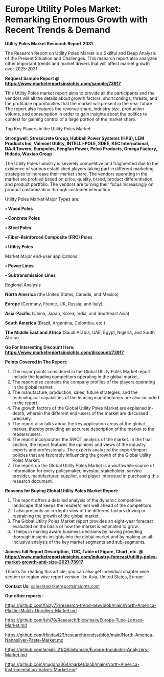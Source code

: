  # Europe Utility Poles Market: Remarking Enormous Growth with Recent Trends & Demand

<strong>Utility Poles Market Research Report 2031</strong>

The Research Report on Utility Poles Market is a Skillful and Deep Analysis of the Present Situation and Challenges. This research report also analyzes other important trends and market drivers that will affect market growth over 2025-2031.

<strong>Request Sample Report @ <a href=https://www.marketreportsinsights.com/sample/73917>https://www.marketreportsinsights.com/sample/73917</a></strong>

This Utility Poles market report aims to provide all the participants and the vendors will all the details about growth factors, shortcomings, threats, and the profitable opportunities that the market will present in the near future. The report also features the revenue share, industry size, production volume, and consumption in order to gain insights about the politics to contest for gaining control of a large portion of the market share.

Top Key Players in the Utility Poles Market:

<strong>Strongwell, Stresscrete Group, Hubbell Power Systems (HPS), LEM Products Inc, Valmont Utility, INTELLI-POLE, SDEE, KEC International, DAJI Towers, Europoles, Fengfan Power, Pelco Products, Omega Factory, Hidada, Wuxiao Group</strong>

The Utility Poles Industry is severely competitive and fragmented due to the existence of various established players taking part in different marketing strategies to increase their market share. The vendors operating in the market are profiled based on price, quality, brand, product differentiation, and product portfolio. The vendors are turning their focus increasingly on product customization through customer interaction.

Utility Poles Market Major Types are:

<strong>• Wood Poles

• Concrete Poles

• Steel Poles

• Fiber-Reinforced Composite (FRC) Poles

• Utility Poles</strong>

Market Major end-user applications :

<strong>• Power Lines

• Subtransmission Lines</strong>

Regional Analysis

</u><strong><b>North America</b></strong> (the United States, Canada, and Mexico)

<strong><b>Europe </b></strong>(Germany, France, UK, Russia, and Italy)

<strong><b>Asia-Pacific</b></strong> (China, Japan, Korea, India, and Southeast Asia)

<strong><b>South America</b></strong> (Brazil, Argentina, Colombia, etc.)

<strong><b>The Middle East and Africa</b></strong> (Saudi Arabia, UAE, Egypt, Nigeria, and South Africa)

<strong>Go For Interesting Discount Here: <a href=https://www.marketreportsinsights.com/discount/73917>https://www.marketreportsinsights.com/discount/73917</a></strong>

<strong>Points Covered in The Report:</strong>
<ol>
  <li>The major points considered in the Global Utility Poles Market report include the leading competitors operating in the global market.</li>
  <li>The report also contains the company profiles of the players operating in the global market.</li>
  <li>The manufacture, production, sales, future strategies, and the technological capabilities of the leading manufacturers are also included in the report.</li>
  <li>The growth factors of the Global Utility Poles Market are explained in-depth, wherein the different end-users of the market are discussed precisely.</li>
  <li>The report also talks about the key application areas of the global market, thereby providing an accurate description of the market to the readers/users.</li>
  <li>The report incorporates the SWOT analysis of the market. In the final section, the report features the opinions and views of the industry experts and professionals. The experts analyzed the export/import policies that are favorably influencing the growth of the Global Utility Poles Market.</li>
  <li>The report on the Global Utility Poles Market is a worthwhile source of information for every policymaker, investor, stakeholder, service provider, manufacturer, supplier, and player interested in purchasing this research document.</li>
</ol>
<strong>Reasons for Buying Global Utility Poles Market Report:</strong>

<ol>
  <li>The report offers a detailed analysis of the dynamic competitive landscape that keeps the reader/client well ahead of the competitors.</li>
  <li>It also presents an in-depth view of the different factors driving or restraining the growth of the global market.</li>
  <li>The Global Utility Poles Market report provides an eight-year forecast evaluated on the basis of how the market is estimated to grow.</li>
  <li>It helps in making aware business decisions by having providing thorough insights insights into the global market and by making an all-inclusive analysis of the key market segments and sub-segments.</li>
</ol>
<strong>Access full Report Description, TOC, Table of Figure, Chart, etc. @ <a href=https://www.marketreportsinsights.com/industry-forecast/utility-poles-market-growth-and-size-2021-73917>https://www.marketreportsinsights.com/industry-forecast/utility-poles-market-growth-and-size-2021-73917</a></strong>


Thanks for reading this article; you can also get individual chapter wise section or region wise report version like Asia, United States, Europe.

<strong>Contact Us:</strong>
sales@marketreportsinsights.com

<strong>Our other reports:</strong>

<a href=https://github.com/faizy72/research-trend-new/blob/main/North-America-Plastic-Mulch-Unrollers-Market.md>https://github.com/faizy72/research-trend-new/blob/main/North-America-Plastic-Mulch-Unrollers-Market.md</a>

<a href=https://github.com/Ishi78/Research/blob/main/Europe-Tube-Lenses-Market.md>https://github.com/Ishi78/Research/blob/main/Europe-Tube-Lenses-Market.md</a>

<a href=https://github.com/Hindavi23/researchtrendss/blob/main/North-America-Nanosilver-Paste-Market.md>https://github.com/Hindavi23/researchtrendss/blob/main/North-America-Nanosilver-Paste-Market.md</a>

<a href=https://github.com/anjaliiii21/Q/blob/main/Europe-Incubator-Analyzers-Market.md>https://github.com/anjaliiii21/Q/blob/main/Europe-Incubator-Analyzers-Market.md</a>

<a href=https://github.com/mugdha364/market/blob/main/North-America-Instrumentation-Valves-Market.md>https://github.com/mugdha364/market/blob/main/North-America-Instrumentation-Valves-Market.md</a>"
